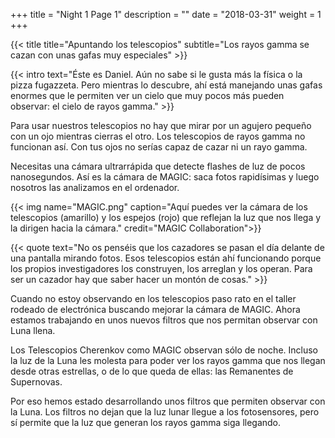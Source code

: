 +++
title = "Night 1 Page 1"
description = ""
date = "2018-03-31"
weight = 1
+++

{{< title
    title="Apuntando los telescopios"
    subtitle="Los rayos gamma se cazan con unas gafas muy especiales" >}}

{{< intro
    text="Éste es Daniel. Aún no sabe si le gusta más la física o la pizza fugazzeta. Pero mientras lo descubre, ahí está manejando unas gafas enormes que le permiten ver un cielo que muy pocos más pueden observar: el cielo de rayos gamma." >}}

Para usar nuestros telescopios no hay que mirar por un agujero pequeño con un ojo mientras cierras el otro. Los telescopios de rayos gamma no funcionan así. Con tus ojos no serías capaz de cazar ni un rayo gamma.

Necesitas una cámara ultrarrápida que detecte flashes de luz de pocos nanosegundos. Así es la cámara de MAGIC: saca fotos rapidísimas y luego nosotros las analizamos en el ordenador.


{{< img name="MAGIC.png" caption="Aquí puedes ver la cámara de los telescopios (amarillo) y los espejos (rojo) que reflejan la luz que nos llega y la dirigen hacia la cámara." credit="MAGIC Collaboration">}}

{{< quote
    text="No os penséis que los cazadores se pasan el día delante de una pantalla mirando fotos. Esos telescopios están ahí funcionando porque los propios investigadores los construyen, los arreglan y los operan. Para ser un cazador hay que saber hacer un montón de cosas." >}}

Cuando no estoy observando en los telescopios paso rato en el taller rodeado de electrónica buscando mejorar la cámara de MAGIC. Ahora estamos trabajando en unos nuevos filtros que nos permitan observar con Luna llena.

Los Telescopios Cherenkov como MAGIC observan sólo de noche. Incluso la luz de la Luna les molesta para poder ver los rayos gamma que nos llegan desde otras estrellas, o de lo que queda de ellas: las Remanentes de Supernovas.

Por eso hemos estado desarrollando unos filtros que permiten observar con la Luna. Los filtros no dejan que la luz lunar llegue a los fotosensores, pero sí permite que la luz que generan los rayos gamma siga llegando.
